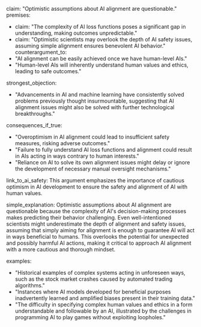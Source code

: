 claim: "Optimistic assumptions about AI alignment are questionable."
premises:
  - claim: "The complexity of AI loss functions poses a significant gap in understanding, making outcomes unpredictable."
  - claim: "Optimistic scientists may overlook the depth of AI safety issues, assuming simple alignment ensures benevolent AI behavior."
counterargument_to:
  - "AI alignment can be easily achieved once we have human-level AIs."
  - "Human-level AIs will inherently understand human values and ethics, leading to safe outcomes."

strongest_objection:
  - "Advancements in AI and machine learning have consistently solved problems previously thought insurmountable, suggesting that AI alignment issues might also be solved with further technological breakthroughs."

consequences_if_true:
  - "Overoptimism in AI alignment could lead to insufficient safety measures, risking adverse outcomes."
  - "Failure to fully understand AI loss functions and alignment could result in AIs acting in ways contrary to human interests."
  - "Reliance on AI to solve its own alignment issues might delay or ignore the development of necessary manual oversight mechanisms."

link_to_ai_safety: This argument emphasizes the importance of cautious optimism in AI development to ensure the safety and alignment of AI with human values.

simple_explanation: Optimistic assumptions about AI alignment are questionable because the complexity of AI's decision-making processes makes predicting their behavior challenging. Even well-intentioned scientists might underestimate the depth of alignment and safety issues, assuming that simply aiming for alignment is enough to guarantee AI will act in ways beneficial to humans. This overlooks the potential for unexpected and possibly harmful AI actions, making it critical to approach AI alignment with a more cautious and thorough mindset.

examples:
  - "Historical examples of complex systems acting in unforeseen ways, such as the stock market crashes caused by automated trading algorithms."
  - "Instances where AI models developed for beneficial purposes inadvertently learned and amplified biases present in their training data."
  - "The difficulty in specifying complex human values and ethics in a form understandable and followable by an AI, illustrated by the challenges in programming AI to play games without exploiting loopholes."
